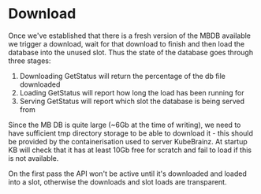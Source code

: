 # Download

Once we've established that there is a fresh version of the MBDB available
we trigger a download, wait for that download to finish and then load the
database into the unused slot. Thus the state of the database goes through
three stages:

1. Downloading
   GetStatus will return the percentage of the db file downloaded
1. Loading
   GetStatus will report how long the load has been running for
1. Serving
   GetStatus will report which slot the database is being served from

Since the MB DB is quite large (~6Gb at the time of writing), we need to
have sufficient tmp directory storage to be able to download it - this should be
provided by the containerisation used to server KubeBrainz. At startup KB will
check that it has at least 10Gb free for scratch and fail to load if this is
not available.

On the first pass the API won't be active until it's downloaded and loaded
into a slot, otherwise the downloads and slot loads are transparent.
